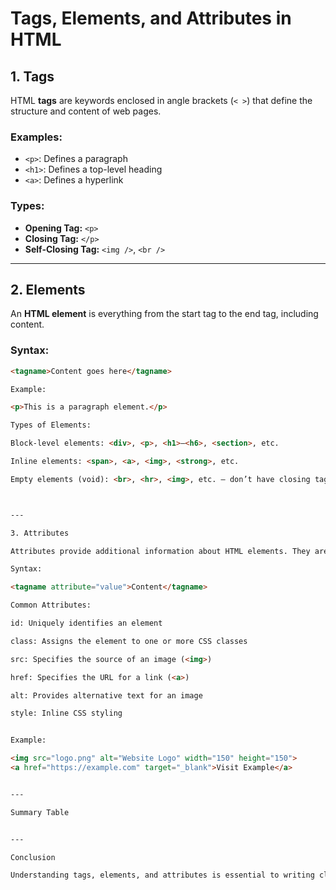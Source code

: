 

# Tags, Elements, and Attributes in HTML

## 1. **Tags**
HTML **tags** are keywords enclosed in angle brackets (`< >`) that define the structure and content of web pages.

### Examples:
- `<p>`: Defines a paragraph
- `<h1>`: Defines a top-level heading
- `<a>`: Defines a hyperlink

### Types:
- **Opening Tag:** `<p>`
- **Closing Tag:** `</p>`
- **Self-Closing Tag:** `<img />`, `<br />`

---

## 2. **Elements**
An **HTML element** is everything from the start tag to the end tag, including content.

### Syntax:
```html
<tagname>Content goes here</tagname>

Example:

<p>This is a paragraph element.</p>

Types of Elements:

Block-level elements: <div>, <p>, <h1>–<h6>, <section>, etc.

Inline elements: <span>, <a>, <img>, <strong>, etc.

Empty elements (void): <br>, <hr>, <img>, etc. — don’t have closing tags



---

3. Attributes

Attributes provide additional information about HTML elements. They are always included in the opening tag and follow a key-value format.

Syntax:

<tagname attribute="value">Content</tagname>

Common Attributes:

id: Uniquely identifies an element

class: Assigns the element to one or more CSS classes

src: Specifies the source of an image (<img>)

href: Specifies the URL for a link (<a>)

alt: Provides alternative text for an image

style: Inline CSS styling


Example:

<img src="logo.png" alt="Website Logo" width="150" height="150">
<a href="https://example.com" target="_blank">Visit Example</a>


---

Summary Table


---

Conclusion

Understanding tags, elements, and attributes is essential to writing clean, well-structured HTML. These core concepts lay the groundwork for building interactive and visually rich web pages.

